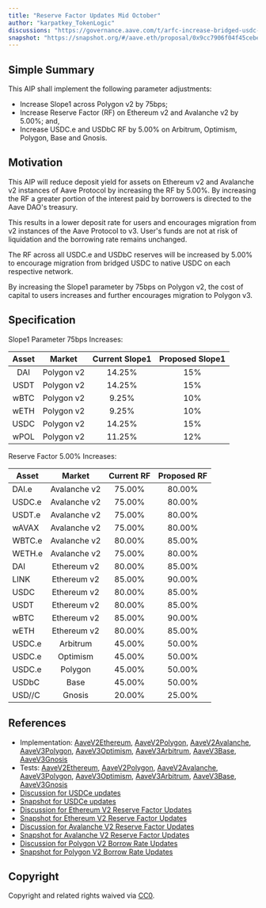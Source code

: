 ```yaml
---
title: "Reserve Factor Updates Mid October"
author: "karpatkey_TokenLogic"
discussions: "https://governance.aave.com/t/arfc-increase-bridged-usdc-reserve-factor-across-all-deployments/17787"
snapshot: "https://snapshot.org/#/aave.eth/proposal/0x9cc7906f04f45cebeaa48a05ed281f49da00d89c4dd988a968272fa179f14d06"
---
```


## Simple Summary

This AIP shall implement the following parameter adjustments:

- Increase Slope1 across Polygon v2 by 75bps;
- Increase Reserve Factor (RF) on Ethereum v2 and Avalanche v2 by 5.00%; and,
- Increase USDC.e and USDbC RF by 5.00% on Arbitrum, Optimism, Polygon, Base and Gnosis.

## Motivation

This AIP will reduce deposit yield for assets on Ethereum v2 and Avalanche v2 instances of Aave Protocol by increasing the RF by 5.00%. By increasing the RF a greater portion of the interest paid by borrowers is directed to the Aave DAO's treasury.

This results in a lower deposit rate for users and encourages migration from v2 instances of the Aave Protocol to v3. User's funds are not at risk of liquidation and the borrowing rate remains unchanged.

The RF across all USDC.e and USDbC reserves will be increased by 5.00% to encourage migration from bridged USDC to native USDC on each respective network.

By increasing the Slope1 parameter by 75bps on Polygon v2, the cost of capital to users increases and further encourages migration to Polygon v3.

## Specification

Slope1 Parameter 75bps Increases:

| Asset |   Market   | Current Slope1 | Proposed Slope1 |
| :---: | :--------: | :------------: | :-------------: |
|  DAI  | Polygon v2 |     14.25%     |       15%       |
| USDT  | Polygon v2 |     14.25%     |       15%       |
| wBTC  | Polygon v2 |     9.25%      |       10%       |
| wETH  | Polygon v2 |     9.25%      |       10%       |
| USDC  | Polygon v2 |     14.25%     |       15%       |
| wPOL  | Polygon v2 |     11.25%     |       12%       |

Reserve Factor 5.00% Increases:

| Asset  |    Market    | Current RF | Proposed RF |
| ------ | :----------: | :--------: | :---------: |
| DAI.e  | Avalanche v2 |   75.00%   |   80.00%    |
| USDC.e | Avalanche v2 |   75.00%   |   80.00%    |
| USDT.e | Avalanche v2 |   75.00%   |   80.00%    |
| wAVAX  | Avalanche v2 |   75.00%   |   80.00%    |
| WBTC.e | Avalanche v2 |   80.00%   |   85.00%    |
| WETH.e | Avalanche v2 |   75.00%   |   80.00%    |
| DAI    | Ethereum v2  |   80.00%   |   85.00%    |
| LINK   | Ethereum v2  |   85.00%   |   90.00%    |
| USDC   | Ethereum v2  |   80.00%   |   85.00%    |
| USDT   | Ethereum v2  |   80.00%   |   85.00%    |
| wBTC   | Ethereum v2  |   85.00%   |   90.00%    |
| wETH   | Ethereum v2  |   80.00%   |   85.00%    |
| USDC.e |   Arbitrum   |   45.00%   |   50.00%    |
| USDC.e |   Optimism   |   45.00%   |   50.00%    |
| USDC.e |   Polygon    |   45.00%   |   50.00%    |
| USDbC  |     Base     |   45.00%   |   50.00%    |
| USD//C |    Gnosis    |   20.00%   |   25.00%    |

## References

- Implementation: [AaveV2Ethereum](https://github.com/bgd-labs/aave-proposals-v3/blob/8aa27e92eef956cbdb9683ce92835482b42acb76/src/20241004_Multi_ReserveFactorUpdatesMidOctober/AaveV2Ethereum_ReserveFactorUpdatesMidOctober_20241004.sol), [AaveV2Polygon](https://github.com/bgd-labs/aave-proposals-v3/blob/8aa27e92eef956cbdb9683ce92835482b42acb76/src/20241004_Multi_ReserveFactorUpdatesMidOctober/AaveV2Polygon_ReserveFactorUpdatesMidOctober_20241004.sol), [AaveV2Avalanche](https://github.com/bgd-labs/aave-proposals-v3/blob/8aa27e92eef956cbdb9683ce92835482b42acb76/src/20241004_Multi_ReserveFactorUpdatesMidOctober/AaveV2Avalanche_ReserveFactorUpdatesMidOctober_20241004.sol), [AaveV3Polygon](https://github.com/bgd-labs/aave-proposals-v3/blob/8aa27e92eef956cbdb9683ce92835482b42acb76/src/20241004_Multi_ReserveFactorUpdatesMidOctober/AaveV3Polygon_ReserveFactorUpdatesMidOctober_20241004.sol), [AaveV3Optimism](https://github.com/bgd-labs/aave-proposals-v3/blob/8aa27e92eef956cbdb9683ce92835482b42acb76/src/20241004_Multi_ReserveFactorUpdatesMidOctober/AaveV3Optimism_ReserveFactorUpdatesMidOctober_20241004.sol), [AaveV3Arbitrum](https://github.com/bgd-labs/aave-proposals-v3/blob/8aa27e92eef956cbdb9683ce92835482b42acb76/src/20241004_Multi_ReserveFactorUpdatesMidOctober/AaveV3Arbitrum_ReserveFactorUpdatesMidOctober_20241004.sol), [AaveV3Base](https://github.com/bgd-labs/aave-proposals-v3/blob/8aa27e92eef956cbdb9683ce92835482b42acb76/src/20241004_Multi_ReserveFactorUpdatesMidOctober/AaveV3Base_ReserveFactorUpdatesMidOctober_20241004.sol), [AaveV3Gnosis](https://github.com/bgd-labs/aave-proposals-v3/blob/8aa27e92eef956cbdb9683ce92835482b42acb76/src/20241004_Multi_ReserveFactorUpdatesMidOctober/AaveV3Gnosis_ReserveFactorUpdatesMidOctober_20241004.sol)
- Tests: [AaveV2Ethereum](https://github.com/bgd-labs/aave-proposals-v3/blob/8aa27e92eef956cbdb9683ce92835482b42acb76/src/20241004_Multi_ReserveFactorUpdatesMidOctober/AaveV2Ethereum_ReserveFactorUpdatesMidOctober_20241004.t.sol), [AaveV2Polygon](https://github.com/bgd-labs/aave-proposals-v3/blob/8aa27e92eef956cbdb9683ce92835482b42acb76/src/20241004_Multi_ReserveFactorUpdatesMidOctober/AaveV2Polygon_ReserveFactorUpdatesMidOctober_20241004.t.sol), [AaveV2Avalanche](https://github.com/bgd-labs/aave-proposals-v3/blob/8aa27e92eef956cbdb9683ce92835482b42acb76/src/20241004_Multi_ReserveFactorUpdatesMidOctober/AaveV2Avalanche_ReserveFactorUpdatesMidOctober_20241004.t.sol), [AaveV3Polygon](https://github.com/bgd-labs/aave-proposals-v3/blob/8aa27e92eef956cbdb9683ce92835482b42acb76/src/20241004_Multi_ReserveFactorUpdatesMidOctober/AaveV3Polygon_ReserveFactorUpdatesMidOctober_20241004.t.sol), [AaveV3Optimism](https://github.com/bgd-labs/aave-proposals-v3/blob/8aa27e92eef956cbdb9683ce92835482b42acb76/src/20241004_Multi_ReserveFactorUpdatesMidOctober/AaveV3Optimism_ReserveFactorUpdatesMidOctober_20241004.t.sol), [AaveV3Arbitrum](https://github.com/bgd-labs/aave-proposals-v3/blob/8aa27e92eef956cbdb9683ce92835482b42acb76/src/20241004_Multi_ReserveFactorUpdatesMidOctober/AaveV3Arbitrum_ReserveFactorUpdatesMidOctober_20241004.t.sol), [AaveV3Base](https://github.com/bgd-labs/aave-proposals-v3/blob/8aa27e92eef956cbdb9683ce92835482b42acb76/src/20241004_Multi_ReserveFactorUpdatesMidOctober/AaveV3Base_ReserveFactorUpdatesMidOctober_20241004.t.sol), [AaveV3Gnosis](https://github.com/bgd-labs/aave-proposals-v3/blob/8aa27e92eef956cbdb9683ce92835482b42acb76/src/20241004_Multi_ReserveFactorUpdatesMidOctober/AaveV3Gnosis_ReserveFactorUpdatesMidOctober_20241004.t.sol)
- [Discussion for USDCe updates](https://governance.aave.com/t/arfc-increase-bridged-usdc-reserve-factor-across-all-deployments/17787/9)
- [Snapshot for USDCe updates](https://snapshot.org/#/aave.eth/proposal/0x9cc7906f04f45cebeaa48a05ed281f49da00d89c4dd988a968272fa179f14d06)
- [Discussion for Ethereum V2 Reserve Factor Updates](https://governance.aave.com/t/arfc-ethereum-v2-reserve-factor-adjustment/16764/17)
- [Snapshot for Ethereum V2 Reserve Factor Updates](https://snapshot.org/#/aave.eth/proposal/0x26a03c08359c340f63b78b0c3e96d37aa0adeda65814643b0886d4719048ea7e)
- [Discussion for Avalanche V2 Reserve Factor Updates](https://governance.aave.com/t/arfc-avalanche-v2-reserve-factor-adjustment/17040/12)
- [Snapshot for Avalanche V2 Reserve Factor Updates](https://snapshot.org/#/aave.eth/proposal/0x770ff4e02634c77aaa09952345551168920f7878b32ab03fcef92763a5fb70ab)
- [Discussion for Polygon V2 Borrow Rate Updates](https://governance.aave.com/t/arfc-polygon-v2-borrow-rate-adjustments/17252/12)
- [Snapshot for Polygon V2 Borrow Rate Updates](https://snapshot.org/#/aave.eth/proposal/0x95643085ee16eb0eaa4110a9f0ea8223009f9521e596e1a958303705a5001363)

## Copyright

Copyright and related rights waived via [CC0](https://creativecommons.org/publicdomain/zero/1.0/).
